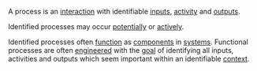 A process is an [interaction](https://github.com/gcassel/Modular-Organization-Terminology/blob/master/terms/interaction.md) with identifiable [inputs](https://github.com/gcassel/Modular-Organization-Terminology/blob/master/terms/input.md), [activity](https://github.com/gcassel/Modular-Organization-Terminology/blob/master/terms/activity.md) and [outputs](https://github.com/gcassel/Modular-Organization-Terminology/blob/master/terms/output.md).  
 
Identified processes may occur [potentially](https://github.com/gcassel/Modular-Organization-Terminology/blob/master/terms/potential.md) or [actively](https://github.com/gcassel/Modular-Organization-Terminology/blob/master/terms/active.md). 
 
Identified processes often [function](https://github.com/gcassel/Modular-Organization-Terminology/blob/master/terms/function.md) as [components](https://github.com/gcassel/Modular-Organization-Terminology/blob/master/terms/component.md) in [systems](https://github.com/gcassel/Modular-Organization-Terminology/blob/master/terms/system.md).  Functional processes are often [engineered](https://github.com/gcassel/Modular-Organization-Terminology/blob/master/terms/engineering.md) with the [goal](https://github.com/gcassel/Modular-Organization-Terminology/blob/master/terms/goal.md) of identifying all inputs, activities and outputs which seem important within an identifiable [context](https://github.com/gcassel/Modular-Organization-Terminology/blob/master/terms/context.md).
